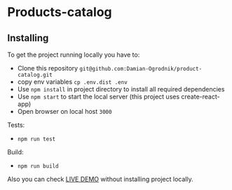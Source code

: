 

# Products-catalog

## Installing

To get the project running locally you have to:

- Clone this repository `git@github.com:Damian-Ogrodnik/product-catalog.git`
- copy env variables `cp .env.dist .env`
- Use `npm install` in project directory to install all required dependencies
- Use `npm start` to start the local server (this project uses create-react-app)
- Open browser on local host `3000`

Tests:

- `npm run test`

Build:

- `npm run build`

Also you can check [LIVE DEMO](https://damian-ogrodnik.github.io/product-catalog/) without installing project locally.




